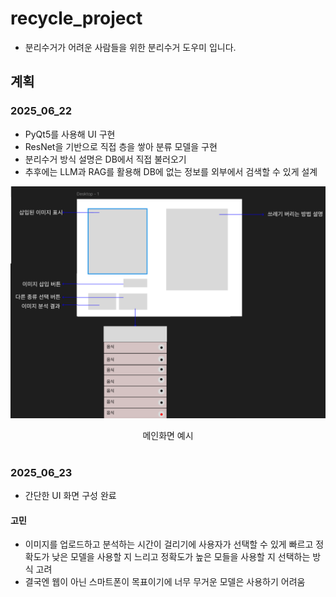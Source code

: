 # recycle_project
- 분리수거가 어려운 사람들을 위한 분리수거 도우미 입니다.

## 계획
### 2025_06_22
- PyQt5를 사용해 UI 구현
- ResNet을 기반으로 직접 층을 쌓아 분류 모델을 구현
- 분리수거 방식 설명은 DB에서 직접 불러오기
- 추후에는 LLM과 RAG를 활용해 DB에 없는 정보를 외부에서 검색할 수 있게 설계

<p align="center">
  <img src="readme_image/mainpage.png">
</p>

<div align="center">
  메인화면 예시
</div>
<br>

### 2025_06_23
- 간단한 UI 화면 구성 완료

#### 고민
- 이미지를 업로드하고 분석하는 시간이 걸리기에 사용자가 선택할 수 있게 빠르고 정확도가 낮은 모델을 사용할 지 느리고 정확도가 높은 모들을 사용할 지 선택하는 방식 고려
- 결국엔 웹이 아닌 스마트폰이 목표이기에 너무 무거운 모델은 사용하기 어려움